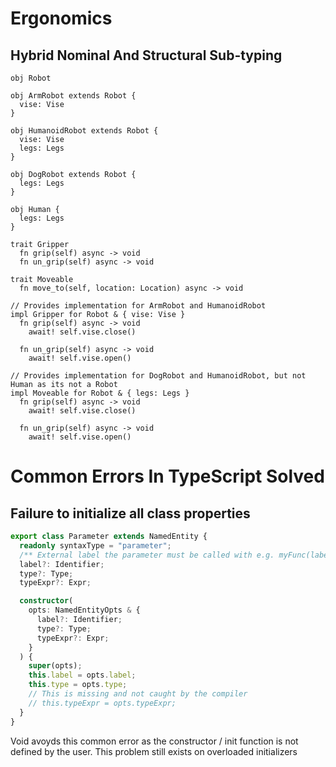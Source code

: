 # Ergonomics

## Hybrid Nominal And Structural Sub-typing

```
obj Robot

obj ArmRobot extends Robot {
  vise: Vise
}

obj HumanoidRobot extends Robot {
  vise: Vise
  legs: Legs
}

obj DogRobot extends Robot {
  legs: Legs
}

obj Human {
  legs: Legs
}

trait Gripper
  fn grip(self) async -> void
  fn un_grip(self) async -> void

trait Moveable
  fn move_to(self, location: Location) async -> void

// Provides implementation for ArmRobot and HumanoidRobot
impl Gripper for Robot & { vise: Vise }
  fn grip(self) async -> void
    await! self.vise.close()

  fn un_grip(self) async -> void
    await! self.vise.open()

// Provides implementation for DogRobot and HumanoidRobot, but not Human as its not a Robot
impl Moveable for Robot & { legs: Legs }
  fn grip(self) async -> void
    await! self.vise.close()

  fn un_grip(self) async -> void
    await! self.vise.open()
```

# Common Errors In TypeScript Solved

## Failure to initialize all class properties

```typescript
export class Parameter extends NamedEntity {
  readonly syntaxType = "parameter";
  /** External label the parameter must be called with e.g. myFunc(label: value) */
  label?: Identifier;
  type?: Type;
  typeExpr?: Expr;

  constructor(
    opts: NamedEntityOpts & {
      label?: Identifier;
      type?: Type;
      typeExpr?: Expr;
    }
  ) {
    super(opts);
    this.label = opts.label;
    this.type = opts.type;
    // This is missing and not caught by the compiler
    // this.typeExpr = opts.typeExpr;
  }
}
```

Void avoyds this common error as the constructor / init function
is not defined by the user. This problem still exists on overloaded initializers
